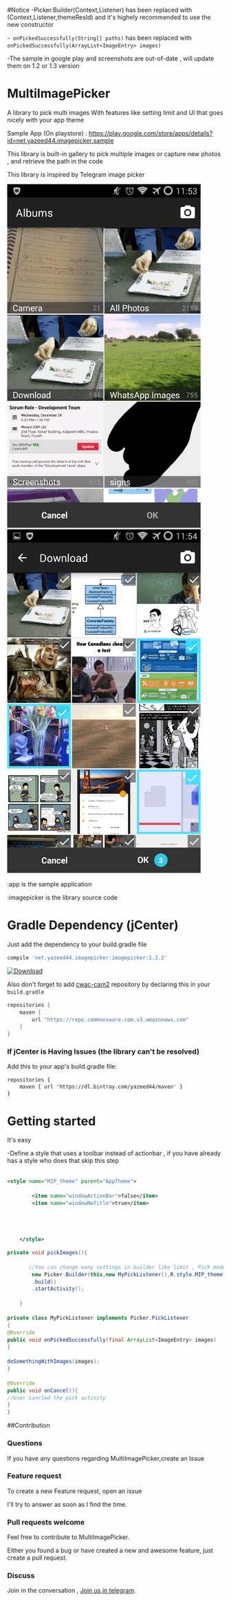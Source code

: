 #Notice
-Picker.Builder(Context,Listener) has been replaced with (Context,Listener,themeResId) and it's highely recommended to use the new constructor

-``` onPickedSuccessfully(String[] paths)``` has been replaced with ``` onPickedSuccessfully(ArrayList<ImageEntry> images)```

-The sample in google play and screenshots are out-of-date , will update them on 1.2 or 1.3 version

MultiImagePicker
================

A library to pick multi images With features like setting limit and UI that goes nicely with your app theme

Sample App (On playstore) : https://play.google.com/store/apps/details?id=net.yazeed44.imagepicker.sample

This library is built-in gallery to pick multiple images or capture new photos , and retrieve the path in the code


This library is inspired by Telegram image picker


![Demo](screenshots/albums.png)  ![Demo](screenshots/photos.png)



:app  is the sample application 


:imagepicker  is the library source code

Gradle Dependency (jCenter)
==========================
Just add the dependency to your build.gradle file
```gradle 
compile 'net.yazeed44.imagepicker:imagepicker:1.2.2'
```

[ ![Download](https://api.bintray.com/packages/yazeed44/maven/multi-image-picker/images/download.svg) ](https://bintray.com/yazeed44/maven/multi-image-picker/_latestVersion)

Also don't forget to add [cwac-cam2](https://github.com/commonsguy/cwac-cam2) repository by declaring this in your ```build.gradle```

```gradle
repositories {
    maven {
        url "https://repo.commonsware.com.s3.amazonaws.com"
    }
}

```


### If jCenter is Having Issues (the library can't be resolved)

Add this to your app's build.gradle file:

```Gradle
repositories {
    maven { url 'https://dl.bintray.com/yazeed44/maven' }
}
```


Getting started
==========

It's easy

-Define a style that uses a toolbar instead of actionbar , if you have already has a style who does that skip this step
```xml

<style name="MIP_theme" parent="AppTheme">

        <item name="windowActionBar">false</item>
        <item name="windowNoTitle">true</item>




    </style>
```

```java
private void pickImages(){
       
       //You can change many settings in builder like limit , Pick mode and colors
        new Picker.Builder(this,new MyPickListener(),R.style.MIP_theme)
        .build()
        .startActivity();
        
    }
    
private class MyPickListener implements Picker.PickListener
{
@Override
public void onPickedSuccessfully(final ArrayList<ImageEntry> images)
{

doSomethingWithImages(images);
}

@Override
public void onCancel(){
//User cancled the pick activity
}
}
```


##Contribution

### Questions

If you have any questions regarding MultiImagePicker,create an Issue

### Feature request

To create a new Feature request, open an issue 

I'll try to answer as soon as I find the time.

### Pull requests welcome

Feel free to contribute to MultiImagePicker.

Either you found a bug or have created a new and awesome feature, just create a pull request.


### Discuss
Join in the conversation , [Join us in telegram](https://telegram.me/joinchat/013dbd2b01ae8b2dcdb1147ac067c9ae).


